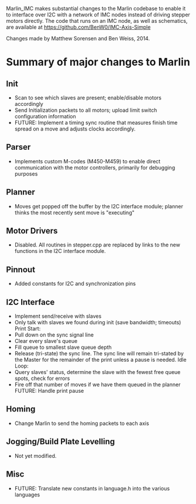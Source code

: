 Marlin_IMC makes substantial changes to the Marlin codebase to enable it to interface over I2C with a network of IMC nodes instead of driving stepper motors directly. The code that runs on an IMC node, as well as schematics, are available at https://github.com/BenW0/IMC-Axis-Simple

Changes made by Matthew Sorensen and Ben Weiss, 2014.

# Summary of major changes to Marlin

## Init

* Scan to see which slaves are present; enable/disable motors accordingly
* Send Initialization packets to all motors; upload limit switch configuration information
* FUTURE: Implement a timing sync routine that measures finish time spread on a move and adjusts clocks accordingly.

## Parser

* Implements custom M-codes (M450-M459) to enable direct communication with the motor controllers, primarily for debugging purposes

## Planner

* Moves get popped off the buffer by the I2C interface module; planner thinks the most recently sent move is "executing"

## Motor Drivers

* Disabled. All routines in stepper.cpp are replaced by links to the new functions in the I2C interface module.

## Pinnout

* Added constants for I2C and synchronization pins

## I2C Interface

* Implement send/receive with slaves
* Only talk with slaves we found during init (save bandwidth; timeouts)
Print Start:
* Pull down on the sync signal line
* Clear every slave's queue
* Fill queue to smallest slave queue depth
* Release (tri-state) the sync line. The sync line will remain tri-stated by the Master for the remainder of the print unless a pause is needed.
Idle Loop:
* Query slaves' status, determine the slave with the fewest free queue spots, check for errors
* Fire off that number of moves if we have them queued in the planner
FUTURE: Handle print pause

## Homing

* Change Marlin to send the homing packets to each axis

## Jogging/Build Plate Levelling

* Not yet modified.

## Misc

* FUTURE: Translate new constants in language.h into the various languages
